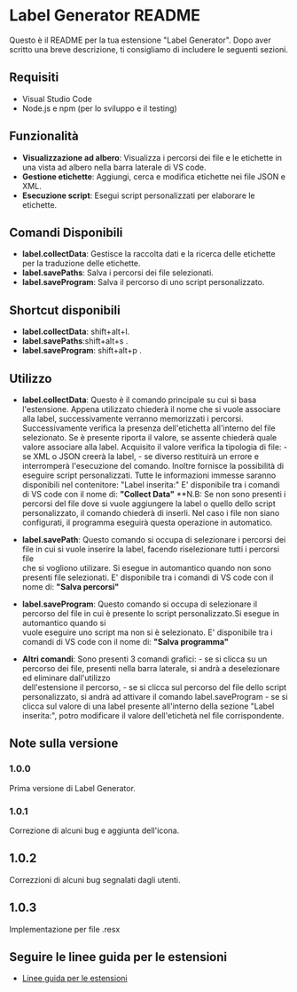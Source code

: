 # Label Generator README

Questo è il README per la tua estensione "Label Generator". Dopo aver scritto una breve descrizione, ti consigliamo di includere le seguenti sezioni.

## Requisiti

- Visual Studio Code
- Node.js e npm (per lo sviluppo e il testing)


## Funzionalità

- **Visualizzazione ad albero**: Visualizza i percorsi dei file e le etichette in una vista ad albero nella barra laterale di VS code.
- **Gestione etichette**: Aggiungi, cerca e modifica etichette nei file JSON e XML.
- **Esecuzione script**: Esegui script personalizzati per elaborare le etichette.


## Comandi Disponibili

- **label.collectData**: Gestisce la raccolta dati e la ricerca delle etichette per la traduzione delle etichette.
- **label.savePaths**: Salva i percorsi dei file selezionati.
- **label.saveProgram**: Salva il percorso di uno script personalizzato.


## Shortcut disponibili

- **label.collectData**: shift+alt+l.
- **label.savePaths**:shift+alt+s .
- **label.saveProgram**: shift+alt+p .


## Utilizzo

- **label.collectData**:
    Questo è il comando principale su cui si basa l'estensione. Appena utilizzato chiederà il nome che si vuole associare alla label, successivamente verranno memorizzati i percorsi.
    Successivamente verifica la presenza dell'etichetta all'interno del file selezionato. Se è presente riporta il valore, se assente chiederà 
    quale valore associare alla label. Acquisito il valore verifica la tipologia di file: 
        - se XML o JSON creerà la label, 
        - se diverso restituirà un errore e interromperà l'esecuzione del comando.
    Inoltre fornisce la possibilità di eseguire script personalizzati.
    Tutte le informazioni immesse saranno disponibili nel contenitore: "Label inserita:"
    E' disponibile tra i comandi di VS code con il nome di: **"Collect Data"**
    **N.B: Se non sono presenti i percorsi del file dove si vuole aggiungere la label o quello dello script personalizzato, il comando chiederà di inserli.
    Nel caso i file non siano configurati, il programma eseguirà questa operazione in automatico.

- **label.savePath**:
    Questo comando si occupa di selezionare i percorsi dei file in cui si vuole inserire la label, facendo riselezionare tutti i percorsi file  
    che si vogliono utilizare. Si esegue in automantico quando non sono presenti file selezionati.
    E' disponibile tra i comandi di VS code con il nome di: **"Salva percorsi"**

- **label.saveProgram**:
    Questo comando si occupa di selezionare il percorso del file in cui è presente lo script personalizzato.Si esegue in automantico quando si  
    vuole eseguire uno script ma non si è selezionato. 
    E' disponibile tra i comandi di VS code con il nome di: **"Salva programma"**

- **Altri comandi**:
    Sono presenti 3 comandi grafici:
        - se si clicca su un percorso dei file, presenti nella barra laterale, si andrà a deselezionare ed eliminare dall'utilizzo              
          dell'estensione il percorso,
        - se si clicca sul percorso del file dello script personalizzato, si andrà ad attivare il comando label.saveProgram
        - se si clicca sul valore di una label presente all'interno della sezione "Label inserita:", potro modificare il valore dell'etichetà nel file corrispondente.

## Note sulla versione

### 1.0.0

Prima versione di Label Generator.

### 1.0.1
Correzione di alcuni bug e aggiunta dell'icona.

## 1.0.2
Correzzioni di alcuni bug segnalati dagli utenti.

## 1.0.3
Implementazione per file .resx

## Seguire le linee guida per le estensioni
* [Linee guida per le estensioni](https://code.visualstudio.com/api/references/extension-guidelines)

